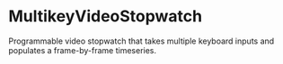 # MultikeyVideoStopwatch
Programmable video stopwatch that takes multiple keyboard inputs and populates a frame-by-frame timeseries.
